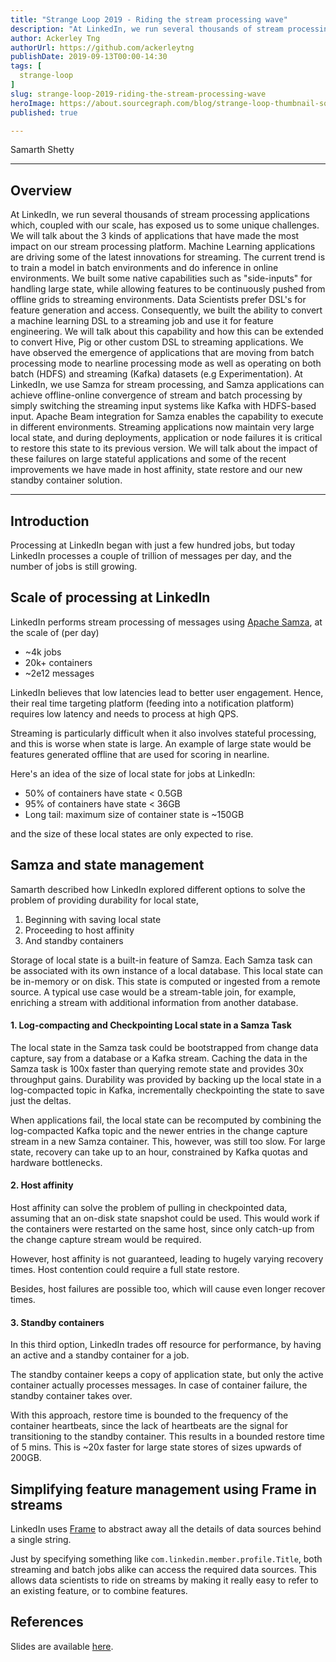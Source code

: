 ```yaml
---
title: "Strange Loop 2019 - Riding the stream processing wave"
description: "At LinkedIn, we run several thousands of stream processing applications which, coupled with our scale, has exposed us to some unique challenges. We will talk about the 3 kinds of applications that have made the most impact on our stream processing platform.  Machine Learning applications are driving some of the latest innovations for streaming. The current trend is to train a model in batch environments and do inference in online environments. We built some native capabilities such as \"side-inputs\" for handling large state, while allowing features to be continuously pushed from offline grids to streaming environments. Data Scientists prefer DSL's for feature generation and access. Consequently, we built the ability to convert a machine learning DSL to a streaming job and use it for feature engineering. We will talk about this capability and how this can be extended to convert Hive, Pig or other custom DSL to streaming applications.  We have observed the emergence of applications that are moving from batch processing mode to nearline processing mode as well as operating on both batch (HDFS) and streaming (Kafka) datasets (e.g Experimentation). At LinkedIn, we use Samza for stream processing, and Samza applications can achieve offline-online convergence of stream and batch processing by simply switching the streaming input systems like Kafka with HDFS-based input. Apache Beam integration for Samza enables the capability to execute in different environments. Streaming applications now maintain very large local state, and during deployments, application or node failures it is critical to restore this state to its previous version. We will talk about the impact of these failures on large stateful applications and some of the recent improvements we have made in host affinity, state restore and our new standby container solution."
author: Ackerley Tng
authorUrl: https://github.com/ackerleytng
publishDate: 2019-09-13T00:00-14:30
tags: [
  strange-loop
]
slug: strange-loop-2019-riding-the-stream-processing-wave
heroImage: https://about.sourcegraph.com/blog/strange-loop-thumbnail-square-v2.jpg
published: true

---
```


<div class="container p-0 liveblog-presenters">
  <div class="row m-0">
      <p class=" mr-12 m-0">
        <span class="liveblog-presenters__name">Samarth Shetty</span>
      </p>
  </div>
</div>

---

## Overview

At LinkedIn, we run several thousands of stream processing applications which, coupled with our scale, has exposed us to some unique challenges. We will talk about the 3 kinds of applications that have made the most impact on our stream processing platform.  Machine Learning applications are driving some of the latest innovations for streaming. The current trend is to train a model in batch environments and do inference in online environments. We built some native capabilities such as \"side-inputs\" for handling large state, while allowing features to be continuously pushed from offline grids to streaming environments. Data Scientists prefer DSL's for feature generation and access. Consequently, we built the ability to convert a machine learning DSL to a streaming job and use it for feature engineering. We will talk about this capability and how this can be extended to convert Hive, Pig or other custom DSL to streaming applications.  We have observed the emergence of applications that are moving from batch processing mode to nearline processing mode as well as operating on both batch (HDFS) and streaming (Kafka) datasets (e.g Experimentation). At LinkedIn, we use Samza for stream processing, and Samza applications can achieve offline-online convergence of stream and batch processing by simply switching the streaming input systems like Kafka with HDFS-based input. Apache Beam integration for Samza enables the capability to execute in different environments. Streaming applications now maintain very large local state, and during deployments, application or node failures it is critical to restore this state to its previous version. We will talk about the impact of these failures on large stateful applications and some of the recent improvements we have made in host affinity, state restore and our new standby container solution.

---

## Introduction

Processing at LinkedIn began with just a few hundred jobs, but today LinkedIn processes a couple of trillion of messages per day, and the number of jobs is still growing.

## Scale of processing at LinkedIn

LinkedIn performs stream processing of messages using [Apache Samza](https://samza.apache.org), at the scale of (per day)

+ ~4k jobs
+ 20k+ containers
+ ~2e12 messages

LinkedIn believes that low latencies lead to better user engagement. Hence, their real time targeting platform (feeding into a notification platform) requires low latency and needs to process at high QPS.

Streaming is particularly difficult when it also involves stateful processing, and this is worse when state is large. An example of large state would be features generated offline that are used for scoring in nearline.

Here's an idea of the size of local state for jobs at LinkedIn:

+ 50% of containers have state < 0.5GB
+ 95% of containers have state < 36GB
+ Long tail: maximum size of container state is ~150GB

and the size of these local states are only expected to rise.

## Samza and state management

Samarth described how LinkedIn explored different options to solve the problem of providing durability for local state,

1. Beginning with saving local state
2. Proceeding to host affinity
3. And standby containers

Storage of local state is a built-in feature of Samza. Each Samza task can be associated with its own instance of a local database. This local state can be in-memory or on disk. This state is computed or ingested from a remote source. A typical use case would be a stream-table join, for example, enriching a stream with additional information from another database.

#### 1. Log-compacting and Checkpointing Local state in a Samza Task

The local state in the Samza task could be bootstrapped from change data capture, say from a database or a Kafka stream. Caching the data in the Samza task is 100x faster than querying remote state and provides 30x throughput gains. Durability was provided by backing up the local state in a log-compacted topic in Kafka, incrementally checkpointing the state to save just the deltas.

When applications fail, the local state can be recomputed by combining the log-compacted Kafka topic and the newer entries in the change capture stream in a new Samza container. This, however, was still too slow. For large state, recovery can take up to an hour, constrained by Kafka quotas and hardware bottlenecks.

#### 2. Host affinity

Host affinity can solve the problem of pulling in checkpointed data, assuming that an on-disk state snapshot could be used. This would work if the containers were restarted on the same host, since only catch-up from the change capture stream would be required.

However, host affinity is not guaranteed, leading to hugely varying recovery times. Host contention could require a full state restore.

Besides, host failures are possible too, which will cause even longer recover times.

#### 3. Standby containers

In this third option, LinkedIn trades off resource for performance, by having an active and a standby container for a job.

The standby container keeps a copy of application state, but only the active container actually processes messages. In case of container failure, the standby container takes over.

With this approach, restore time is bounded to the frequency of the container heartbeats, since the lack of heartbeats are the signal for transitioning to the standby container. This results in a bounded restore time of 5 mins. This is ~20x faster for large state stores of sizes upwards of 200GB.

## Simplifying feature management using Frame in streams

LinkedIn uses [Frame](https://www.slideshare.net/DavidStein1/frame-feature-management-for-productive-machine-learning) to abstract away all the details of data sources behind a single string.

Just by specifying something like `com.linkedin.member.profile.Title`, both streaming and batch jobs alike can access the required data sources. This allows data scientists to ride on streams by making it really easy to refer to an existing feature, or to combine features.

## References

Slides are available [here](https://www.slideshare.net/SamarthShetty2/riding-the-stream-processing-wave-strange-loop-2019).
